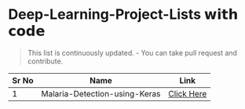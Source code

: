 # Deep-Learning-Project-Lists 𝘄𝗶𝘁𝗵 𝗰𝗼𝗱𝗲


> This list is continuously updated. - You can take pull request and contribute.


| Sr No | Name | Link |
|  ---         |    ---    |          ---       |
| 1| Malaria-Detection-using-Keras  |[Click Here](https://github.com/ervishuu/Malaria-detection-using-deep-learning)   |
